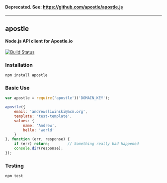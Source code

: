 #### Deprecated. See: https://github.com/apostle/apostle.js

---

## apostle
#### Node.js API client for Apostle.io

[![Build Status](https://travis-ci.org/thisandagain/apostle.png)](https://travis-ci.org/thisandagain/apostle)

### Installation
```bash
npm install apostle
```

### Basic Use
```js
var apostle = require('apostle')('DOMAIN_KEY');

apostle({
    email: 'andrewsliwinski@acm.org',
    template: 'test-template',
    values: {
        name: 'Andrew',
        hello: 'world'
    }
}, function (err, response) {
    if (err) return;        // Something really bad happened
    console.dir(response); 
});
```

### Testing
```bash
npm test
```
